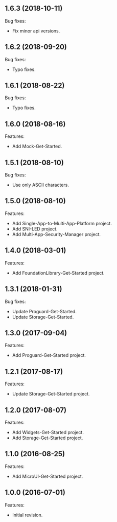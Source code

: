 ## 1.6.3 (2018-10-11)

Bug fixes:
  - Fix minor api versions.

## 1.6.2 (2018-09-20)

Bug fixes:
  - Typo fixes.

## 1.6.1 (2018-08-22)

Bug fixes:
  - Typo fixes.

## 1.6.0 (2018-08-16)

Features:
  - Add Mock-Get-Started.

## 1.5.1 (2018-08-10)

Bug fixes:
  - Use only ASCII characters.

## 1.5.0 (2018-08-10)

Features:
   - Add Single-App-to-Multi-App-Platform project.
   - Add SNI-LED project.
   - Add Multi-App-Security-Manager project.

## 1.4.0 (2018-03-01)

Features:
   - Add FoundationLibrary-Get-Started project.

## 1.3.1 (2018-01-31)

Bug fixes:
   - Update Proguard-Get-Started.
   - Update Storage-Get-Started.

## 1.3.0 (2017-09-04)

Features:
   - Add Proguard-Get-Started project.

## 1.2.1 (2017-08-17)

Features:
   - Update Storage-Get-Started project.

## 1.2.0 (2017-08-07)

Features:
  - Add Widgets-Get-Started project.
  - Add Storage-Get-Started project.

## 1.1.0 (2016-08-25)

Features:
  - Add MicroUI-Get-Started project.

## 1.0.0 (2016-07-01)

Features:
  - Initial revision.

<!--
	Markdown
	Copyright 2017-2018 IS2T. All rights reserved.
	For demonstration purpose only.
	IS2T PROPRIETARY. Use is subject to license terms.
-->

